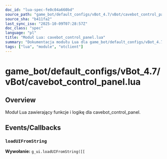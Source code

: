 ```yaml
---
doc_id: "lua-spec-fe0c04a660bd"
source_path: "game_bot/default_configs/vBot_4.7/vBot/cavebot_control_panel.lua"
source_sha: "b411fa2"
last_sync_iso: "2025-10-09T07:28:57Z"
doc_class: "spec"
language: "pl"
title: "Moduł Lua: cavebot_control_panel.lua"
summary: "Dokumentacja modułu Lua dla game_bot/default_configs/vBot_4.7/vBot/cavebot_control_panel.lua"
tags: ["lua", "module", "otclient"]
---
```


# game_bot/default_configs/vBot_4.7/vBot/cavebot_control_panel.lua

## Overview

Moduł Lua zawierający funkcje i logikę dla cavebot_control_panel.

## Events/Callbacks

### `loadUIFromString`

**Wywołanie:** `g_ui.loadUIFromString([[`
